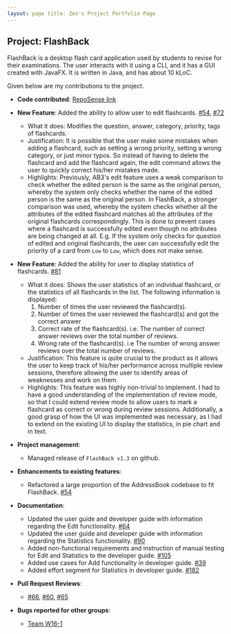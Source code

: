 ```yaml
---
layout: page title: Zen's Project Portfolio Page
---
```


## Project: FlashBack

FlashBack is a desktop flash card application used by students to revise for their examinations. The user
interacts with it using a CLI, and it has a GUI created with JavaFX. It is written in Java, and has about 10 kLoC.

Given below are my contributions to the project.

* **Code contributed**: [RepoSense link](https://nus-cs2103-ay2021s2.github.io/tp-dashboard/?search=zenlyj&sort=groupTitle&sortWithin=title&timeframe=commit&mergegroup=&groupSelect=groupByRepos&breakdown=true&checkedFileTypes=docs~functional-code~test-code~other&since=2021-02-19)

* **New Feature**: Added the ability to allow user to edit flashcards. [#54](https://github.com/AY2021S2-CS2103T-T13-3/tp/pull/54), [#72](https://github.com/AY2021S2-CS2103T-T13-3/tp/pull/72)
    * What it does: Modifies the question, answer, category, priority, tags of flashcards.
    * Justification: It is possible that the user make some mistakes when adding a flashcard, such as setting a wrong priority,
    setting a wrong category, or just minor typos. So instead of having to delete the flashcard and add the flashcard again,
    the edit command allows the user to quickly correct his/her mistakes made.   
    * Highlights: Previously, AB3's edit feature uses a weak comparison to check whether the edited person is the same as the original person, whereby the system only checks whether the name of the edited person is the same as the original person.
    In FlashBack, a stronger comparison was used, whereby the system checks whether all the attributes of the edited flashcard matches all the attributes of the original flashcards correspondingly. This is done to prevent cases where a flashcard is
    successfully edited even though no attributes are being changed at all. E.g. If the system only checks for question of edited and original flashcards, the user can successfully edit the priority of a card from `Low` to `Low`, which does not make sense.
  
* **New Feature**: Added the ability for user to display statistics of flashcards. [#81](https://github.com/AY2021S2-CS2103T-T13-3/tp/pull/81)
    * What it does: Shows the user statistics of an individual flashcard, or the statistics of all flashcards
    in the list. The following information is displayed: 
      1. Number of times the user reviewed the flashcard(s). 
      2. Number of times the user reviewed the flashcard(s) and got the correct answer 
      3. Correct rate of the flashcard(s). i.e. The number of correct answer reviews over the total number of reviews. 
      4. Wrong rate of the flashcard(s). i.e The number of wrong answer reviews over the total number of reviews.
    * Justification: This feature is quite crucial to the product as it allows the user to keep track of his/her
    performance across multiple review sessions, therefore allowing the user to identify areas of weaknesses and work on
    them.
    * Highlights: This feature was highly non-trivial to implement. I had to have a good understanding of the implementation
    of review mode, so that I could extend review mode to allow users to mark a flashcard as correct or wrong during review
    sessions. Additionally, a good grasp of how the UI was implemented was necessary, as I had to extend on
    the existing UI to display the statistics, in pie chart and in text.   
      
* **Project management**:
    * Managed release of `FlashBack v1.3` on github.
    
* **Enhancements to existing features**:
    * Refactored a large proportion of the AddressBook codebase to fit FlashBack. [#54](https://github.com/AY2021S2-CS2103T-T13-3/tp/pull/54)
    
* **Documentation**:
    * Updated the user guide and developer guide with information regarding the Edit functionality. [#64](https://github.com/AY2021S2-CS2103T-T13-3/tp/pull/64) 
    * Updated the user guide and developer guide with information regarding the Statistics functionality. [#90](https://github.com/AY2021S2-CS2103T-T13-3/tp/pull/90)
    * Added non-functional requirements and instruction of manual testing for Edit and Statistics to the developer guide. [#105](https://github.com/AY2021S2-CS2103T-T13-3/tp/pull/105/files)
    * Added use cases for Add functionality in developer guide. [#39](https://github.com/AY2021S2-CS2103T-T13-3/tp/pull/39)
    * Added effort segment for Statistics in developer guide. [#182](https://github.com/AY2021S2-CS2103T-T13-3/tp/pull/182)
  
* **Pull Request Reviews**:
    * [#66](https://github.com/AY2021S2-CS2103T-T13-3/tp/pull/66), [#60](https://github.com/AY2021S2-CS2103T-T13-3/tp/pull/60), [#65](https://github.com/AY2021S2-CS2103T-T13-3/tp/pull/65)
  
* **Bugs reported for other groups**:
    * [Team W16-1](https://github.com/zenlyj/ped/issues) 

